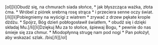 [ol][li]Obudź się, na chmurach siada słońce, * jak błyszcząca ważka, złota ćma. * Wróbel z piórek srebrną rosę strąca * i przeciera senne oczy świat.[/li][li]Pobiegniemy na wyścigi z wiatrem * zrywać z drzew pękate krople dżdżu. * Spójrz, Bóg dzień pobłogosławił światłem, * obudź się i dzięki składaj Mu.[/li][li]Dziękuj Mu za to słońce, śpiewaj Bogu, * pewnie do nas śmieje się zza chmur. * Miodopłynną strugę nam pod nogi * Pan położył, aby wskazać szlak. /bis[/li][/ol]